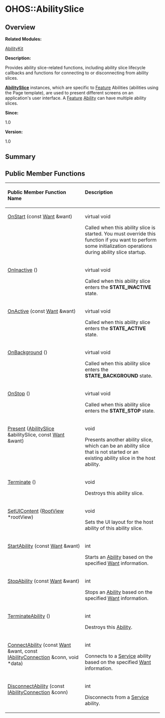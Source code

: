 # OHOS::AbilitySlice<a name="EN-US_TOPIC_0000001055078151"></a>

## **Overview**<a name="section285090019084837"></a>

**Related Modules:**

[AbilityKit](abilitykit.md)

**Description:**

Provides ability slice-related functions, including ability slice lifecycle callbacks and functions for connecting to or disconnecting from ability slices. 

**[AbilitySlice](ohos-abilityslice.md)**  instances, which are specific to  [Feature](feature.md)  Abilities \(abilities using the Page template\), are used to present different screens on an application's user interface. A  [Feature](feature.md) [Ability](ohos-ability.md)  can have multiple ability slices.

**Since:**

1.0

**Version:**

1.0

## **Summary**<a name="section1634425776084837"></a>

## Public Member Functions<a name="pub-methods"></a>

<a name="table1924804839084837"></a>
<table><thead align="left"><tr id="row1663949583084837"><th class="cellrowborder" valign="top" width="50%" id="mcps1.1.3.1.1"><p id="p1400812627084837"><a name="p1400812627084837"></a><a name="p1400812627084837"></a>Public Member Function Name</p>
</th>
<th class="cellrowborder" valign="top" width="50%" id="mcps1.1.3.1.2"><p id="p37910540084837"><a name="p37910540084837"></a><a name="p37910540084837"></a>Description</p>
</th>
</tr>
</thead>
<tbody><tr id="row1798588639084837"><td class="cellrowborder" valign="top" width="50%" headers="mcps1.1.3.1.1 "><p id="p440301970084837"><a name="p440301970084837"></a><a name="p440301970084837"></a><a href="abilitykit.md#gad3ffda54b710b0b86e54bd6c13efae98">OnStart</a> (const <a href="want.md">Want</a> &amp;want)</p>
</td>
<td class="cellrowborder" valign="top" width="50%" headers="mcps1.1.3.1.2 "><p id="p239140390084837"><a name="p239140390084837"></a><a name="p239140390084837"></a>virtual void </p>
<p id="p1082765598084837"><a name="p1082765598084837"></a><a name="p1082765598084837"></a>Called when this ability slice is started. You must override this function if you want to perform some initialization operations during ability slice startup. </p>
</td>
</tr>
<tr id="row785531619084837"><td class="cellrowborder" valign="top" width="50%" headers="mcps1.1.3.1.1 "><p id="p1167683978084837"><a name="p1167683978084837"></a><a name="p1167683978084837"></a><a href="abilitykit.md#gae050b00aa885765bb6808374be772615">OnInactive</a> ()</p>
</td>
<td class="cellrowborder" valign="top" width="50%" headers="mcps1.1.3.1.2 "><p id="p26951404084837"><a name="p26951404084837"></a><a name="p26951404084837"></a>virtual void </p>
<p id="p1926189375084837"><a name="p1926189375084837"></a><a name="p1926189375084837"></a>Called when this ability slice enters the <strong id="b535724708084837"><a name="b535724708084837"></a><a name="b535724708084837"></a>STATE_INACTIVE</strong> state. </p>
</td>
</tr>
<tr id="row2041052019084837"><td class="cellrowborder" valign="top" width="50%" headers="mcps1.1.3.1.1 "><p id="p1128450966084837"><a name="p1128450966084837"></a><a name="p1128450966084837"></a><a href="abilitykit.md#ga1a588eb6635e42979e18ac8013f9ea61">OnActive</a> (const <a href="want.md">Want</a> &amp;want)</p>
</td>
<td class="cellrowborder" valign="top" width="50%" headers="mcps1.1.3.1.2 "><p id="p804268137084837"><a name="p804268137084837"></a><a name="p804268137084837"></a>virtual void </p>
<p id="p488575188084837"><a name="p488575188084837"></a><a name="p488575188084837"></a>Called when this ability slice enters the <strong id="b384631799084837"><a name="b384631799084837"></a><a name="b384631799084837"></a>STATE_ACTIVE</strong> state. </p>
</td>
</tr>
<tr id="row1397836391084837"><td class="cellrowborder" valign="top" width="50%" headers="mcps1.1.3.1.1 "><p id="p1112691662084837"><a name="p1112691662084837"></a><a name="p1112691662084837"></a><a href="abilitykit.md#ga19217479f8468b525460be156827a524">OnBackground</a> ()</p>
</td>
<td class="cellrowborder" valign="top" width="50%" headers="mcps1.1.3.1.2 "><p id="p2069355139084837"><a name="p2069355139084837"></a><a name="p2069355139084837"></a>virtual void </p>
<p id="p714500478084837"><a name="p714500478084837"></a><a name="p714500478084837"></a>Called when this ability slice enters the <strong id="b363089575084837"><a name="b363089575084837"></a><a name="b363089575084837"></a>STATE_BACKGROUND</strong> state. </p>
</td>
</tr>
<tr id="row839857209084837"><td class="cellrowborder" valign="top" width="50%" headers="mcps1.1.3.1.1 "><p id="p1571662574084837"><a name="p1571662574084837"></a><a name="p1571662574084837"></a><a href="abilitykit.md#ga4e1556b780a1271e61328e659fc30eb9">OnStop</a> ()</p>
</td>
<td class="cellrowborder" valign="top" width="50%" headers="mcps1.1.3.1.2 "><p id="p1668413999084837"><a name="p1668413999084837"></a><a name="p1668413999084837"></a>virtual void </p>
<p id="p1122191287084837"><a name="p1122191287084837"></a><a name="p1122191287084837"></a>Called when this ability slice enters the <strong id="b1611579884084837"><a name="b1611579884084837"></a><a name="b1611579884084837"></a>STATE_STOP</strong> state. </p>
</td>
</tr>
<tr id="row1810241435084837"><td class="cellrowborder" valign="top" width="50%" headers="mcps1.1.3.1.1 "><p id="p730939495084837"><a name="p730939495084837"></a><a name="p730939495084837"></a><a href="abilitykit.md#gab2ec8b885edd0d5818b4c60541c1875f">Present</a> (<a href="ohos-abilityslice.md">AbilitySlice</a> &amp;abilitySlice, const <a href="want.md">Want</a> &amp;want)</p>
</td>
<td class="cellrowborder" valign="top" width="50%" headers="mcps1.1.3.1.2 "><p id="p403061833084837"><a name="p403061833084837"></a><a name="p403061833084837"></a>void </p>
<p id="p521673685084837"><a name="p521673685084837"></a><a name="p521673685084837"></a>Presents another ability slice, which can be an ability slice that is not started or an existing ability slice in the host ability. </p>
</td>
</tr>
<tr id="row1629409147084837"><td class="cellrowborder" valign="top" width="50%" headers="mcps1.1.3.1.1 "><p id="p895415330084837"><a name="p895415330084837"></a><a name="p895415330084837"></a><a href="abilitykit.md#gaf424e47c7980ff92093c6b7b75888639">Terminate</a> ()</p>
</td>
<td class="cellrowborder" valign="top" width="50%" headers="mcps1.1.3.1.2 "><p id="p1855681230084837"><a name="p1855681230084837"></a><a name="p1855681230084837"></a>void </p>
<p id="p907666617084837"><a name="p907666617084837"></a><a name="p907666617084837"></a>Destroys this ability slice. </p>
</td>
</tr>
<tr id="row2139516602084837"><td class="cellrowborder" valign="top" width="50%" headers="mcps1.1.3.1.1 "><p id="p1836873660084837"><a name="p1836873660084837"></a><a name="p1836873660084837"></a><a href="abilitykit.md#ga050a81cda49edb471594447f8f4cdaac">SetUIContent</a> (<a href="ohos-rootview.md">RootView</a> *rootView)</p>
</td>
<td class="cellrowborder" valign="top" width="50%" headers="mcps1.1.3.1.2 "><p id="p192529349084837"><a name="p192529349084837"></a><a name="p192529349084837"></a>void </p>
<p id="p794702795084837"><a name="p794702795084837"></a><a name="p794702795084837"></a>Sets the UI layout for the host ability of this ability slice. </p>
</td>
</tr>
<tr id="row1604649440084837"><td class="cellrowborder" valign="top" width="50%" headers="mcps1.1.3.1.1 "><p id="p1949670601084837"><a name="p1949670601084837"></a><a name="p1949670601084837"></a><a href="abilitykit.md#gab11d708d5eaa1eca54828fa88625681a">StartAbility</a> (const <a href="want.md">Want</a> &amp;want)</p>
</td>
<td class="cellrowborder" valign="top" width="50%" headers="mcps1.1.3.1.2 "><p id="p1945616858084837"><a name="p1945616858084837"></a><a name="p1945616858084837"></a>int </p>
<p id="p1003237868084837"><a name="p1003237868084837"></a><a name="p1003237868084837"></a>Starts an <a href="ohos-ability.md">Ability</a> based on the specified <a href="want.md">Want</a> information. </p>
</td>
</tr>
<tr id="row245696537084837"><td class="cellrowborder" valign="top" width="50%" headers="mcps1.1.3.1.1 "><p id="p200603645084837"><a name="p200603645084837"></a><a name="p200603645084837"></a><a href="abilitykit.md#gadc670d5f6df0d485ee3062b70b3ffe99">StopAbility</a> (const <a href="want.md">Want</a> &amp;want)</p>
</td>
<td class="cellrowborder" valign="top" width="50%" headers="mcps1.1.3.1.2 "><p id="p677624737084837"><a name="p677624737084837"></a><a name="p677624737084837"></a>int </p>
<p id="p141337593084837"><a name="p141337593084837"></a><a name="p141337593084837"></a>Stops an <a href="ohos-ability.md">Ability</a> based on the specified <a href="want.md">Want</a> information. </p>
</td>
</tr>
<tr id="row765954399084837"><td class="cellrowborder" valign="top" width="50%" headers="mcps1.1.3.1.1 "><p id="p1947372190084837"><a name="p1947372190084837"></a><a name="p1947372190084837"></a><a href="abilitykit.md#gac4a36f03c60fcbeca3b47192ccab1d24">TerminateAbility</a> ()</p>
</td>
<td class="cellrowborder" valign="top" width="50%" headers="mcps1.1.3.1.2 "><p id="p746424397084837"><a name="p746424397084837"></a><a name="p746424397084837"></a>int </p>
<p id="p516007695084837"><a name="p516007695084837"></a><a name="p516007695084837"></a>Destroys this <a href="ohos-ability.md">Ability</a>. </p>
</td>
</tr>
<tr id="row2094164944084837"><td class="cellrowborder" valign="top" width="50%" headers="mcps1.1.3.1.1 "><p id="p1287441996084837"><a name="p1287441996084837"></a><a name="p1287441996084837"></a><a href="abilitykit.md#ga4da460ac085a8da1c665f317fcde2ba1">ConnectAbility</a> (const <a href="want.md">Want</a> &amp;want, const <a href="iabilityconnection.md">IAbilityConnection</a> &amp;conn, void *data)</p>
</td>
<td class="cellrowborder" valign="top" width="50%" headers="mcps1.1.3.1.2 "><p id="p1468268496084837"><a name="p1468268496084837"></a><a name="p1468268496084837"></a>int </p>
<p id="p229887534084837"><a name="p229887534084837"></a><a name="p229887534084837"></a>Connects to a <a href="service.md">Service</a> ability based on the specified <a href="want.md">Want</a> information. </p>
</td>
</tr>
<tr id="row1366261528084837"><td class="cellrowborder" valign="top" width="50%" headers="mcps1.1.3.1.1 "><p id="p864633735084837"><a name="p864633735084837"></a><a name="p864633735084837"></a><a href="abilitykit.md#ga1d9023597a9889dbb4015565a10f3470">DisconnectAbility</a> (const <a href="iabilityconnection.md">IAbilityConnection</a> &amp;conn)</p>
</td>
<td class="cellrowborder" valign="top" width="50%" headers="mcps1.1.3.1.2 "><p id="p1585533684084837"><a name="p1585533684084837"></a><a name="p1585533684084837"></a>int </p>
<p id="p1418375839084837"><a name="p1418375839084837"></a><a name="p1418375839084837"></a>Disconnects from a <a href="service.md">Service</a> ability. </p>
</td>
</tr>
</tbody>
</table>

